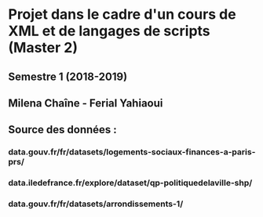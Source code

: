 # Projet dans le cadre d'un cours de XML et de langages de scripts (Master 2)
## Semestre 1 (2018-2019)
## Milena Chaîne - Ferial Yahiaoui
## Source des données :
### data.gouv.fr/fr/datasets/logements-sociaux-finances-a-paris-prs/
### data.iledefrance.fr/explore/dataset/qp-politiquedelaville-shp/
### data.gouv.fr/fr/datasets/arrondissements-1/

